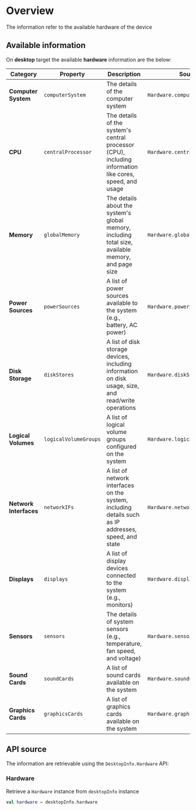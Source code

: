 # Overview

The information refer to the available hardware of the device

## Available information

On **desktop** target the available **hardware** information are the below:

| **Category**           | **Property**          | **Description**                                                                                         | **Source**                     |
|------------------------|-----------------------|---------------------------------------------------------------------------------------------------------|--------------------------------|
| **Computer System**    | `computerSystem`      | The details of the computer system                                                                      | `Hardware.computerSystem`      |
| **CPU**                | `centralProcessor`    | The details of the system's central processor (CPU), including information like cores, speed, and usage | `Hardware.centralProcessor`    |
| **Memory**             | `globalMemory`        | The details about the system's global memory, including total size, available memory, and page size     | `Hardware.globalMemory`        |
| **Power Sources**      | `powerSources`        | A list of power sources available to the system (e.g., battery, AC power)                               | `Hardware.powerSources`        |
| **Disk Storage**       | `diskStores`          | A list of disk storage devices, including information on disk usage, size, and read/write operations    | `Hardware.diskStores`          |
| **Logical Volumes**    | `logicalVolumeGroups` | A list of logical volume groups configured on the system                                                | `Hardware.logicalVolumeGroups` |
| **Network Interfaces** | `networkIFs`          | A list of network interfaces on the system, including details such as IP addresses, speed, and state    | `Hardware.networkIFs`          |
| **Displays**           | `displays`            | A list of display devices connected to the system (e.g., monitors)                                      | `Hardware.displays`            |
| **Sensors**            | `sensors`             | The details of system sensors (e.g., temperature, fan speed, and voltage)                               | `Hardware.sensors`             |
| **Sound Cards**        | `soundCards`          | A list of sound cards available on the system                                                           | `Hardware.soundCards`          |
| **Graphics Cards**     | `graphicsCards`       | A list of graphics cards available on the system                                                        | `Hardware.graphicsCards`       |

## API source

The information are retrievable using the `DesktopInfo.Hardware` API:

### Hardware

Retrieve a `Hardware` instance from `desktopInfo` instance

```kotlin
val hardware = desktopInfo.hardware
```